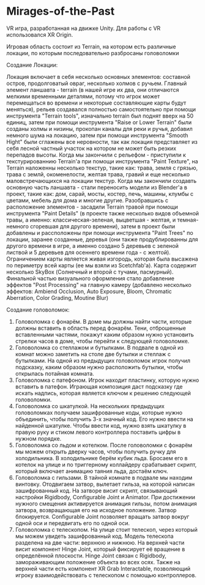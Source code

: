 # Mirages-of-the-Past

VR игра, разработанная на движке Unity. Для работы с VR использовался XR Origin.

Игровая область состоит из Terrain, на котором есть различные локации, по которым последовательно разбросаны головоломки

Создание Локации:

Локация включает в себя несколько основных элементов: составной остров, продолговатый овраг, несколько холмов с ручьем. Главный элемент ланшавта - terrain (в нашей игре их два, они отличаются мелкими временными деталями, потому что игрок может перемещаться во времени и некоторые составляющие карты будут меняться), рельев создавался полностью самостоятельно при помощи инструмента "Terrain tools", изначально terrain был поднят вверх на 50 единиц, затем при помощи инструмента "Raise or Lower Terrain" были созданы холмы и низины, прокопан каналы для реки и ручья, добавил немного шума на локацию, затем при помощи инструмента "Smooth Hight" были сглажены все неровности, так как локация представляет из себя лесной частный участок на котором не может быть резких перепадов высоты. Когда мы закончили с рельефом - приступили к текстурированнию Terrain'a при помощи инструмента "Paint Texture", на Terrain наложенны несколько текстур, такие как: трава, земля с грязью, трава с землй, окоменелости, желтая трава, гравий и еще несколько маловстречающихся на локации текстур. Когда мы закончили создавть основную часть ланшавта - стали переносить модели из Blender'a в проект, такие как: дом, сарай, мосты, костер, печь, машины, клумбы с цветами, мебель для дома и многие другие. Разобравшись с расположение элементов - засадили Terrain травой при помощи инструмента "Paint Details" (в проекте также несколько видов объемной травы, а именно: классическая-зеленая, выцветшая - желтая, и темная- немного сгоревшая для другого времени), затем в проект были добавлены и рассположены при помощи инструмента "Paint Trees" по локации, заранее созданные, деревья (они также продублированны для другого времени в игре, а именно создано 5 деревьев с зеленой листвой и 5 деревьев для осеннего времени года - с желтой). Ограничением карты является живая изгородь, которая была высажена по периметру всей карты (ее мы взяли из Scetchfab'a). Карта содержит несколько SkyBox (Солнечный и второй с тучами, пасмурный). Финальной частью визуального оформления стало добавление эффектов "Post Processing" на главную камеру (добавлено несколько эффектов: Ambiend Occlusion, Auto Exposure, Bloom, Chromatic Aberration, Color Grading, Moutine Blur)


Создание головоломок:

1. Головоломка с фонарём. В доме мы должны найти части, которые должны вставить в область перед фонарём. Тени, отброшенные вставленными частями, покажут каким образом нужно установить стрелки часов в доме, чтобы перейти к следующей головоломке.
2. Головоломка со стеллажом и бутылками. В подвале в одной из комнат можно заметить на столе две бутылки и стеллаж с бутылками. На одной из предыдущих головоломок игрок получил подсказку, каким образом нужно расположить бутылки, чтобы открылась потайная комната.
3. Головоломка с патефоном. Игрок находит пластинку, которую нужно вставить в патефон. Играющая композиция даст подсказку где искать надпись, которая является ключом к решению следующей головоломки.
4. Головоломка со шкатулкой. На нескольких предыдущих головоломках получаем зашифрованные коды, которые нужно объединить, чтобы получить 3-х значный код. Его нужно ввести на найденной шкатулке. Чтобы ввести код, нужно взять шкатулку в правую руку и стиком левого контроллера поставить цифры в нужном порядке.
5. Головоломка со льдом и котелком. После головоломки с фонарём мы можем открыть дверку часов, чтобы получить ручку для холодильника. В холодильнике берём кубик льда. Бросаем его в котелок на улице и по триггерному коллайдеру срабатывает скрипт, который включает анимацию таяния льда, достаём ключ.
6. Головоломка с гильзами. В тайной комнате в подвале мы находим винтовку. Отодвигаем затвор, вылетает гильза, на которой написан зашифрованный код. На затворе висит скрипт, связывающий настройки Rigidbody, Configurable Joint и Animator. При достижении нужного смещения активируется анимация гильзы, потом анимация затвора, возвращающая его на исходное положение. Затвор блокируется. Configurable Joint позволяет вращать затвор вокруг одной оси и передвигать его по одной оси.
7. Головоломка с телескопом. На улице стоит телескоп, через который мы можем увидеть зашифрованный код. Модель телескопа разделена на две части: верхнюю и нижнюю. На верхней части висит компонент Hinge Joint, который фиксирует её вращение в определённой плоскости. Hinge Joint связан с Rigidbody, замораживающим положение объекта во всех осях. Также на верхней части есть компонент XR Grab Interactable, позволяющий игроку взаимодействовать с телескопом с помощью контроллеров. 
